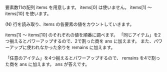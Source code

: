 要素数11の配列 items を用意します。
items[0] は使いません。
items[1] ～ items[10] を使います。

\(N\) 行を読み取り、items の各要素の値をカウントしていきます。

items[1] ～ items[10] のそれぞれの値を順番に調べます。
「同じアイテム」を2つ揃えるとパワーアップするので、2で割った商を ans に加えます。
また、パワーアップに使われなかった余りを remains に加えます。

「任意のアイテム」を4つ揃えるとパワーアップするので、 remains を4で割った商を ans に加えます。
ans が答えです。